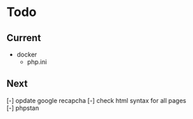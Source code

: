 # Todo

## Current

- docker
  - php.ini

## Next

[-] opdate google recapcha
[-] check html syntax for all pages  
[-] phpstan  
